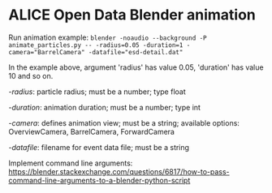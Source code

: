 # ALICE Open Data Blender animation

Run animation example:
`blender -noaudio --background -P animate_particles.py -- -radius=0.05 -duration=1 -camera="BarrelCamera" -datafile="esd-detail.dat"`


In the example above, argument 'radius' has value 0.05, 'duration' has value 10 and so on.

*-radius*:
  particle radius; must be a number; type float

*-duration*:
  animation duration; must be a number; type int

*-camera*:
  defines animation view; must be a string; available options: OverviewCamera, BarrelCamera, ForwardCamera

*-datafile*:
  filename for event data file; must be a string

Implement command line arguments:
https://blender.stackexchange.com/questions/6817/how-to-pass-command-line-arguments-to-a-blender-python-script
